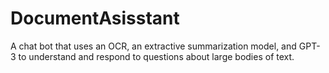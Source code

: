 # DocumentAsisstant
A chat bot that uses an OCR, an extractive summarization model, and GPT-3 to understand and respond to questions about large bodies of text. 
